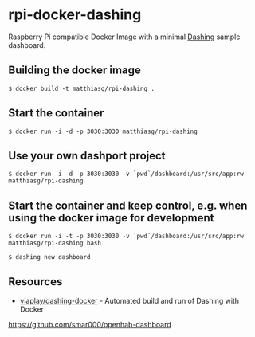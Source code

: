 # rpi-docker-dashing

Raspberry Pi compatible Docker Image with a minimal [Dashing](http://dashing.io/) sample dashboard. 

## Building the docker image

    $ docker build -t matthiasg/rpi-dashing .
		
## Start the container

    $ docker run -i -d -p 3030:3030 matthiasg/rpi-dashing

## Use your own dashport project

    $ docker run -i -d -p 3030:3030 -v `pwd`/dashboard:/usr/src/app:rw matthiasg/rpi-dashing
    
## Start the container and keep control, e.g. when using the docker image for development

    $ docker run -i -t -p 3030:3030 -v `pwd`/dashboard:/usr/src/app:rw matthiasg/rpi-dashing bash
    
    $ dashing new dashboard

## Resources

- [viaplay/dashing-docker](https://github.com/viaplay/dashing-docker) - Automated build and run of Dashing with Docker

https://github.com/smar000/openhab-dashboard